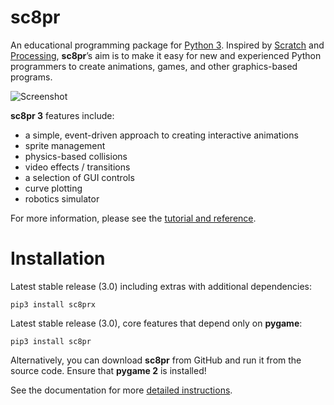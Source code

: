 # sc8pr

An educational programming package for [Python 3](https://www.python.org). Inspired by [Scratch](https://scratch.mit.edu) and [Processing](https://www.processing.org), **sc8pr**’s aim is to make it easy for new and experienced Python programmers to create animations, games, and other graphics-based programs.

![Screenshot](https://dmaccarthy.github.io/sc8pr/img/soccer.png)

**sc8pr 3** features include:
* a simple, event-driven approach to creating interactive animations
* sprite management
* physics-based collisions
* video effects / transitions
* a selection of GUI controls
* curve plotting
* robotics simulator

For more information, please see the [tutorial and reference](https://dmaccarthy.github.io/sc8pr/).

# Installation

Latest stable release (3.0) including extras with additional dependencies:
```
pip3 install sc8prx
```

Latest stable release (3.0), core features that depend only on **pygame**:
```
pip3 install sc8pr
```

Alternatively, you can download **sc8pr** from GitHub and run it from the source code. Ensure that **pygame 2** is installed!

See the documentation for more [detailed instructions](https://dmaccarthy.github.io/sc8pr/?inst).
